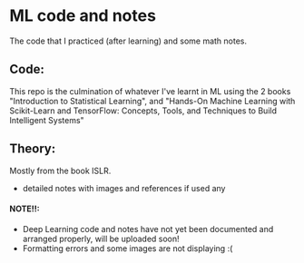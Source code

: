 # ML code and notes
The code that I practiced (after learning) and some math notes.

## Code:
This repo is the culmination of whatever I've learnt in ML using the 2 books "Introduction to Statistical Learning", and "Hands-On Machine Learning with Scikit-Learn and TensorFlow: Concepts, Tools, and Techniques to Build Intelligent Systems"

## Theory:
Mostly from the book ISLR.
- detailed notes with images and references if used any

#### NOTE!!:
- Deep Learning code and notes have not yet been documented and arranged properly, will be uploaded soon!
- Formatting errors and some images are not displaying :(
